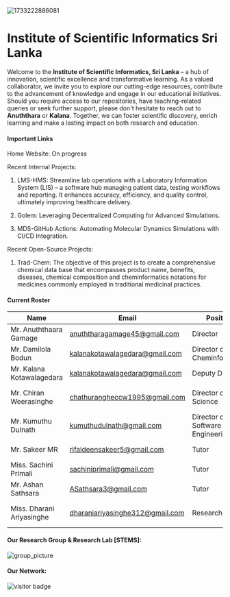 ![1733222886081](https://github.com/user-attachments/assets/f8634424-b181-47e5-baf0-090ce7af1ad4)


# Institute of Scientific Informatics Sri Lanka

Welcome to the **Institute of Scientific Informatics, Sri Lanka** – a hub of innovation, scientific excellence and transformative learning. As a valued collaborator, we invite you to explore our cutting-edge resources, contribute to the advancement of knowledge and engage in our educational initiatives. Should you require access to our repositories, have teaching-related queries or seek further support, please don't hesitate to reach out to **Anuththara** or **Kalana**. Together, we can foster scientific discovery, enrich learning and make a lasting impact on both research and education.

#### Important Links

Home Website: On progress

Recent Internal Projects:

1) LMS-HMS: Streamline lab operations with a Laboratory Information System (LIS) – a software hub managing patient data, testing workflows and reporting. It enhances accuracy, efficiency, and quality control, ultimately improving healthcare delivery.

2) Golem: Leveraging Decentralized Computing for Advanced Simulations.

3) MDS-GitHub Actions: Automating Molecular Dynamics Simulations with CI/CD Integration.

Recent Open-Source Projects:

1) Trad-Chem: The objective of this project is to create a comprehensive chemical data base that encompasses product name, benefits, diseases, chemical composition and cheminformatics notations for medicines commonly employed in traditional medicinal practices.

#### Current Roster

| Name | Email | Position | Education |
|-|-|-|-|
| Mr. Anuththaara Gamage | anuththaragamage45@gmail.com | Director | B.sc Hons in M.L.S & B.I.T |
| Mr. Damilola Bodun | kalanakotawalagedara@gmail.com | Director of Cheminformatics | B.sc Hons in Biochemistry |
| Mr. Kalana Kotawalagedara | kalanakotawalagedara@gmail.com | Deputy Director | B.sc Hons in M.L.S |
| Mr. Chiran Weerasinghe | chathurangheccw1995@gmail.com | Director of Data Science | M.sc in A.I and Data Science |
| Mr. Kumuthu Dulnath | kumuthudulnath@gmail.com | Director of Software Engineering | B.sc Hons in I.T |
| Mr. Sakeer MR | rifaideensakeer5@gmail.com | Tutor | B.sc Hons in M.L.S |
| Miss. Sachini Primali | sachiniprimali@gmail.com | Tutor | B.sc Hons in M.L.S |
| Mr. Ashan Sathsara | ASathsara3@gmail.com | Tutor | B.sc Hons in M.L.S |
| Miss. Dharani Ariyasinghe | dharaniariyasinghe312@gmail.com | Research Fellow | B.sc in Animal Science |




#### Our Research Group & Research Lab [STEMS]:

![group_picture]()

#### Our Network:

![visitor badge]()
